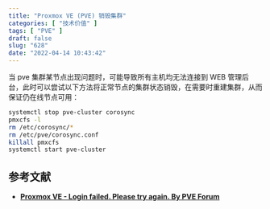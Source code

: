 ```yaml
---
title: "Proxmox VE (PVE) 销毁集群"
categories: [ "技术价值" ]
tags: [ "PVE" ]
draft: false
slug: "628"
date: "2022-04-14 10:43:42"
---
```


当 pve 集群某节点出现问题时，可能导致所有主机均无法连接到 WEB 管理后台，此时可以尝试以下方法将正常节点的集群状态销毁，在需要时重建集群，从而保证仍在线节点可用：

```bash
systemctl stop pve-cluster corosync
pmxcfs -l
rm /etc/corosync/*
rm /etc/pve/corosync.conf
killall pmxcfs
systemctl start pve-cluster
```

## 参考文献

- **[Proxmox VE - Login failed. Please try again. By PVE Forum](https://forum.proxmox.com/threads/proxmox-ve-login-failed-please-try-again.55488/post-437733)**